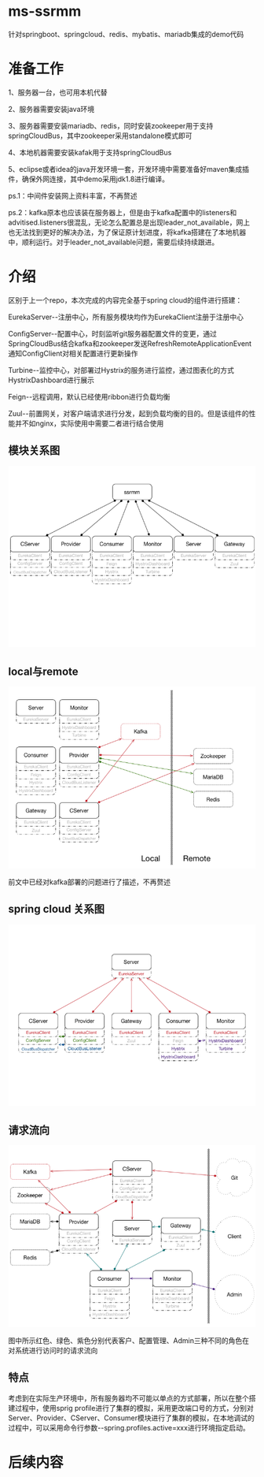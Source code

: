 # ms-ssrmm

针对springboot、springcloud、redis、mybatis、mariadb集成的demo代码

# 准备工作
1、服务器一台，也可用本机代替

2、服务器需要安装java环境

3、服务器需要安装mariadb、redis，同时安装zookeeper用于支持springCloudBus，其中zookeeper采用standalone模式即可

4、本地机器需要安装kafak用于支持springCloudBus

5、eclipse或者idea的java开发环境一套，开发环境中需要准备好maven集成插件，确保外网连接，其中demo采用jdk1.8进行编译。

ps.1：中间件安装网上资料丰富，不再赘述

ps.2：kafka原本也应该装在服务器上，但是由于kafka配置中的listeners和advitised.listeners很混乱，无论怎么配置总是出现leader\_not\_available，网上也无法找到更好的解决办法，为了保证原计划进度，将kafka搭建在了本地机器中，顺利运行。对于leader\_not\_available问题，需要后续持续跟进。

# 介绍
区别于上一个repo，本次完成的内容完全基于spring cloud的组件进行搭建：

EurekaServer--注册中心，所有服务模块均作为EurekaClient注册于注册中心

ConfigServer--配置中心，时刻监听git服务器配置文件的变更，通过SpringCloudBus结合kafka和zookeeper发送RefreshRemoteApplicationEvent通知ConfigClient对相关配置进行更新操作

Turbine--监控中心，对部署过Hystrix的服务进行监控，通过图表化的方式HystrixDashboard进行展示

Feign--远程调用，默认已经使用ribbon进行负载均衡

Zuul--前置网关，对客户端请求进行分发，起到负载均衡的目的。但是该组件的性能并不如nginx，实际使用中需要二者进行结合使用


## 模块关系图
![Image text](https://github.com/TuataraRjan/ms-ssrmm/blob/master/assets/Introduction-1.png)

## local与remote
![Image text](https://github.com/TuataraRjan/ms-ssrmm/blob/master/assets/Introduction-3.png)

前文中已经对kafka部署的问题进行了描述，不再赘述

## spring cloud 关系图
![Image text](https://github.com/TuataraRjan/ms-ssrmm/blob/master/assets/Introduction-2.png)

## 请求流向
![Image text](https://github.com/TuataraRjan/ms-ssrmm/blob/master/assets/Introduction-4.png)

图中所示红色、绿色、紫色分别代表客户、配置管理、Admin三种不同的角色在对系统进行访问时的请求流向

## 特点
考虑到在实际生产环境中，所有服务器均不可能以单点的方式部署，所以在整个搭建过程中，使用sprig profile进行了集群的模拟，采用更改端口号的方式，分别对Server、Provider、CServer、Consumer模块进行了集群的模拟，在本地调试的过程中，可以采用命令行参数--spring.profiles.active=xxx进行环境指定启动。




# 后续内容






